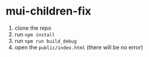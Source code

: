 # mui-children-fix

1. clone the repo
2. run `npm install`
3. run `npm run build_debug`
4. open the `public/index.html` (there will be no error)
